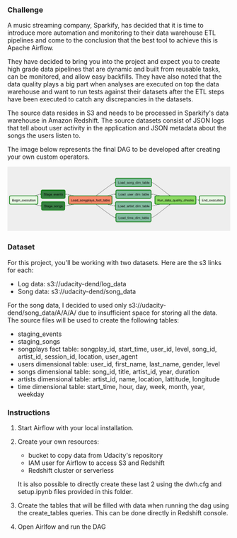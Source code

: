﻿### Challenge

A music streaming company, Sparkify, has decided that it is time to introduce more automation and monitoring to their data warehouse ETL pipelines and come to the conclusion that the best tool to achieve this is Apache Airflow.

They have decided to bring you into the project and expect you to create high grade data pipelines that are dynamic and built from reusable tasks, can be monitored, and allow easy backfills. They have also noted that the data quality plays a big part when analyses are executed on top the data warehouse and want to run tests against their datasets after the ETL steps have been executed to catch any discrepancies in the datasets.

The source data resides in S3 and needs to be processed in Sparkify's data warehouse in Amazon Redshift. The source datasets consist of JSON logs that tell about user activity in the application and JSON metadata about the songs the users listen to.

The image below represents the final DAG to be developed after creating your own custom operators.

![example_dag](images/example-dag.png)

### Dataset

For this project, you'll be working with two datasets. Here are the s3 links for each:

- Log data: s3://udacity-dend/log_data
- Song data: s3://udacity-dend/song_data

For the song data, I decided to used only s3://udacity-dend/song_data/A/A/A/ due to insufficient space for storing all the data. The source files will be used to create the following tables:

- staging_events
- staging_songs
- songplays fact table: songplay_id, start_time, user_id, level, song_id, artist_id, session_id, location, user_agent
- users dimensional table: user_id, first_name, last_name, gender, level
- songs dimensional table: song_id, title, artist_id, year, duration
- artists dimensional table: artist_id, name, location, lattitude, longitude
- time dimensional table: start_time, hour, day, week, month, year, weekday

### Instructions

1. Start Airflow with your local installation.
    
2. Create your own resources:
    - bucket to copy data from Udacity's repository
    - IAM user for Airflow to access S3 and Redshift
    - Redshift cluster or serverless

    It is also possible to directly create these last 2 using the dwh.cfg and setup.ipynb files provided in this folder.

3. Create the tables that will be filled with data when running the dag using the create_tables queries. This can be done directly in Redshift console.

4. Open Airlfow and run the DAG
